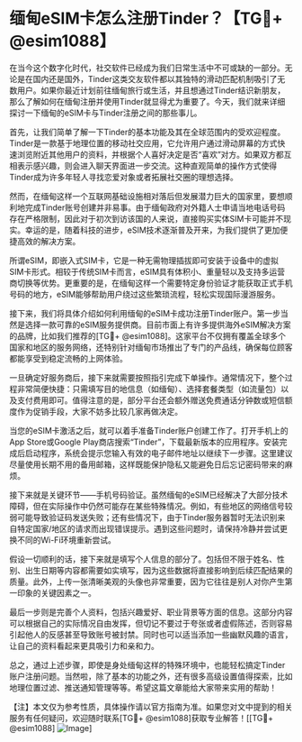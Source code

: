 # 缅甸eSIM卡怎么注册Tinder？【TG💪+ @esim1088】

在当今这个数字化时代，社交软件已经成为我们日常生活中不可或缺的一部分。无论是在国内还是国外，Tinder这类交友软件都以其独特的滑动匹配机制吸引了无数用户。如果你最近计划前往缅甸旅行或生活，并且想通过Tinder结识新朋友，那么了解如何在缅甸注册并使用Tinder就显得尤为重要了。今天，我们就来详细探讨一下缅甸的eSIM卡与Tinder注册之间的那些事儿。

首先，让我们简单了解一下Tinder的基本功能及其在全球范围内的受欢迎程度。Tinder是一款基于地理位置的移动社交应用，它允许用户通过滑动屏幕的方式快速浏览附近其他用户的资料，并根据个人喜好决定是否“喜欢”对方。如果双方都互相表示感兴趣，则会进入聊天界面进一步交流。这种直观简单的操作方式使得Tinder成为许多年轻人寻找恋爱对象或者拓展社交圈的理想选择。

然而，在缅甸这样一个互联网基础设施相对落后但发展潜力巨大的国家里，要想顺利地完成Tinder账号创建并非易事。由于缅甸政府对外籍人士申请当地电话号码存在严格限制，因此对于初次到访该国的人来说，直接购买实体SIM卡可能并不现实。幸运的是，随着科技的进步，eSIM技术逐渐普及开来，为我们提供了更加便捷高效的解决方案。

所谓eSIM，即嵌入式SIM卡，它是一种无需物理插拔即可安装于设备中的虚拟SIM卡形式。相较于传统SIM卡而言，eSIM具有体积小、重量轻以及支持多运营商切换等优势。更重要的是，在缅甸这样一个需要特定身份验证才能获取正式手机号码的地方，eSIM能够帮助用户绕过这些繁琐流程，轻松实现国际漫游服务。

接下来，我们将具体介绍如何利用缅甸的eSIM卡成功注册Tinder账户。第一步当然是选择一款可靠的eSIM服务提供商。目前市面上有许多提供海外eSIM解决方案的品牌，比如我们推荐的[TG💪+ @esim1088]。这家平台不仅拥有覆盖全球多个国家和地区的服务网络，还特别针对缅甸市场推出了专门的产品线，确保每位顾客都能享受到稳定流畅的上网体验。

一旦确定好服务商后，接下来就需要按照指引完成下单操作。通常情况下，整个过程非常简便快捷：只需填写目的地信息（如缅甸）、选择套餐类型（如流量包）以及支付费用即可。值得注意的是，部分平台还会额外赠送免费通话分钟数或短信额度作为促销手段，大家不妨多比较几家再做决定。

当您的eSIM卡激活之后，就可以着手准备Tinder账户创建工作了。打开手机上的App Store或Google Play商店搜索“Tinder”，下载最新版本的应用程序。安装完成后启动程序，系统会提示您输入有效的电子邮件地址以继续下一步骤。这里建议尽量使用长期不用的备用邮箱，这样既能保护隐私又能避免日后忘记密码带来的麻烦。

接下来就是关键环节——手机号码验证。虽然缅甸的eSIM已经解决了大部分技术障碍，但在实际操作中仍然可能存在某些特殊情况。例如，有些地区的网络信号较弱可能导致验证码发送失败；还有些情况下，由于Tinder服务器暂时无法识别来自特定国家/地区的请求而出现错误提示。遇到这些问题时，请保持冷静并尝试更换不同的Wi-Fi环境重新尝试。

假设一切顺利的话，接下来就是填写个人信息的部分了。包括但不限于姓名、性别、出生日期等内容都需要如实填写，因为这些数据将直接影响到后续匹配结果的质量。此外，上传一张清晰美观的头像也非常重要，因为它往往是别人对你产生第一印象的关键因素之一。

最后一步则是完善个人资料，包括兴趣爱好、职业背景等方面的信息。这部分内容可以根据自己的实际情况自由发挥，但切记不要过于夸张或者虚假陈述，否则容易引起他人的反感甚至导致账号被封禁。同时也可以适当添加一些幽默风趣的语言，让自己的资料看起来更具吸引力和亲和力。

总之，通过上述步骤，即使是身处缅甸这样的特殊环境中，也能轻松搞定Tinder账户注册问题。当然啦，除了基本的功能之外，还有很多高级设置值得探索，比如地理位置过滤、推送通知管理等等。希望这篇文章能给大家带来实用的帮助！

【注】本文仅为参考性质，具体操作请以官方指南为准。如果您对文中提到的相关服务有任何疑问，欢迎随时联系[TG💪+ @esim1088]获取专业解答！[[TG💪+ @esim1088] ![Image](https://i.postimg.cc/4NQfJmqS/Snipaste-2025-05-13-00-14-12.png)]